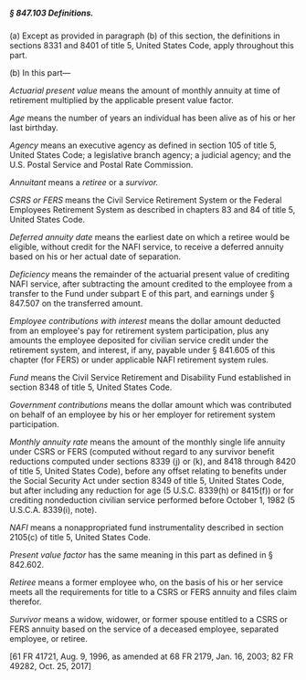 ##### § 847.103 Definitions. #####

(a) Except as provided in paragraph (b) of this section, the definitions in sections 8331 and 8401 of title 5, United States Code, apply throughout this part.

(b) In this part—

*Actuarial present value* means the amount of monthly annuity at time of retirement multiplied by the applicable present value factor.

*Age* means the number of years an individual has been alive as of his or her last birthday.

*Agency* means an executive agency as defined in section 105 of title 5, United States Code; a legislative branch agency; a judicial agency; and the U.S. Postal Service and Postal Rate Commission.

*Annuitant* means a *retiree* or a *survivor.*

*CSRS or FERS* means the Civil Service Retirement System or the Federal Employees Retirement System as described in chapters 83 and 84 of title 5, United States Code.

*Deferred annuity date* means the earliest date on which a retiree would be eligible, without credit for the NAFI service, to receive a deferred annuity based on his or her actual date of separation.

*Deficiency* means the remainder of the actuarial present value of crediting NAFI service, after subtracting the amount credited to the employee from a transfer to the Fund under subpart E of this part, and earnings under § 847.507 on the transferred amount.

*Employee contributions with interest* means the dollar amount deducted from an employee's pay for retirement system participation, plus any amounts the employee deposited for civilian service credit under the retirement system, and interest, if any, payable under § 841.605 of this chapter (for FERS) or under applicable NAFI retirement system rules.

*Fund* means the Civil Service Retirement and Disability Fund established in section 8348 of title 5, United States Code.

*Government contributions* means the dollar amount which was contributed on behalf of an employee by his or her employer for retirement system participation.

*Monthly annuity rate* means the amount of the monthly single life annuity under CSRS or FERS (computed without regard to any survivor benefit reductions computed under sections 8339 (j) or (k), and 8418 through 8420 of title 5, United States Code), before any offset relating to benefits under the Social Security Act under section 8349 of title 5, United States Code, but after including any reduction for age (5 U.S.C. 8339(h) or 8415(f)) or for crediting nondeduction civilian service performed before October 1, 1982 (5 U.S.C.A. 8339(i), note).

*NAFI* means a nonappropriated fund instrumentality described in section 2105(c) of title 5, United States Code.

*Present value factor* has the same meaning in this part as defined in § 842.602.

*Retiree* means a former employee who, on the basis of his or her service meets all the requirements for title to a CSRS or FERS annuity and files claim therefor.

*Survivor* means a widow, widower, or former spouse entitled to a CSRS or FERS annuity based on the service of a deceased employee, separated employee, or retiree.

[61 FR 41721, Aug. 9, 1996, as amended at 68 FR 2179, Jan. 16, 2003; 82 FR 49282, Oct. 25, 2017]